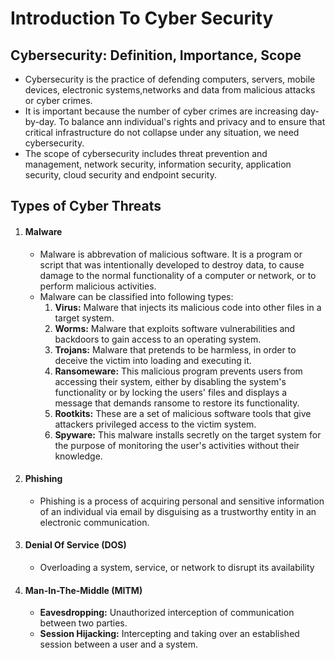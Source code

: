 # Introduction To Cyber Security
## Cybersecurity: Definition, Importance, Scope
- Cybersecurity is the practice of defending computers, servers, mobile devices, electronic systems,networks and data from malicious attacks or cyber crimes.
- It is important because the number of cyber crimes are increasing day-by-day. To balance ann individual's rights and privacy and to ensure that critical infrastructure do not collapse under any situation, we need cybersecurity.
- The scope of cybersecurity includes threat prevention and management, network security, information security, application security, cloud security and endpoint security.

## Types of Cyber Threats
1. #### **Malware**
   - Malware is abbrevation of malicious software. It is a program or script that was intentionally developed to destroy data, to cause damage to the normal functionality of a computer or network, or to perform malicious activities.
   - Malware can be classified into following types:
     1. **Virus:** Malware that injects its malicious code into other files in a target system.
     2. **Worms:** Malware that exploits software vulnerabilities and backdoors to gain access to an operating system.
     3. **Trojans:** Malware that pretends to be harmless, in order to deceive the victim into loading and executing it.
     4. **Ransomeware:** This malicious program prevents users from accessing their system, either by disabling the system's functionality or by locking the users' files and displays a message that demands ransome to restore its functionality.
     5. **Rootkits:** These are a set of malicious software tools that give attackers privileged access to the victim system.
     6. **Spyware:** This malware installs secretly on the target system for the purpose of monitoring the user's activities without their knowledge.
2. #### **Phishing**
   - Phishing is a process of acquiring personal and sensitive information of an individual via email by disguising as a trustworthy entity in an electronic communication.
3. #### **Denial Of Service (DOS)**
   - Overloading a system, service, or network to disrupt its availability
4. #### **Man-In-The-Middle (MITM)**
   - **Eavesdropping:** Unauthorized interception of communication between two parties.
   - **Session Hijacking:** Intercepting and taking over an established session between a user and a system.
